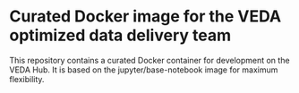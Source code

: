 # Curated Docker image for the VEDA optimized data delivery team

This repository contains a curated Docker container for development on the VEDA Hub. It is based on the jupyter/base-notebook image for maximum flexibility.
